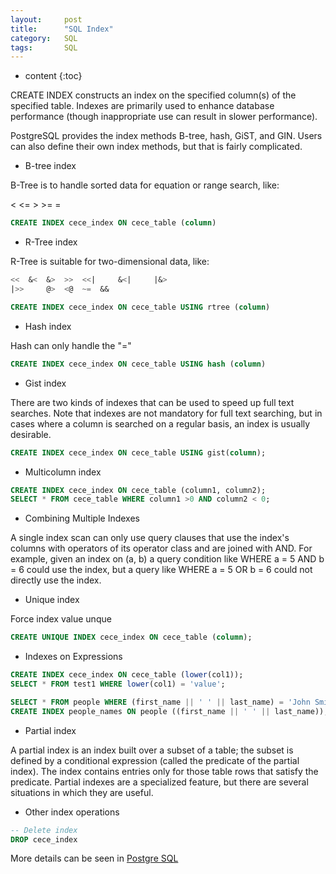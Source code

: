 ```yaml
---
layout:     post
title:      "SQL Index"
category:   SQL 
tags:       SQL
---
```


* content
{:toc}

CREATE INDEX constructs an index on the specified column(s) of the specified table. Indexes are primarily used to enhance database performance (though inappropriate use can result in slower performance).

PostgreSQL provides the index methods B-tree, hash, GiST, and GIN. Users can also define their own index methods, but that is fairly complicated.

* B-tree index

B-Tree is to handle sorted data for equation or range search, like:

< <= > >= =

```sql
CREATE INDEX cece_index ON cece_table (column)
```

* R-Tree index

R-Tree is suitable for two-dimensional data, like:

```sql
<<	&<	&>	>>	<<|		&<|		|&>
|>>		@>	<@	~=	&&
```

```sql
CREATE INDEX cece_index ON cece_table USING rtree (column)
```

* Hash index

Hash can only handle the "="

```sql
CREATE INDEX cece_index ON cece_table USING hash (column)
```

* Gist index 

There are two kinds of indexes that can be used to speed up full text searches. Note that indexes are not mandatory for full text searching, but in cases where a column is searched on a regular basis, an index is usually desirable.

```sql
CREATE INDEX cece_index ON cece_table USING gist(column);
```

* Multicolumn index

```sql
CREATE INDEX cece_index ON cece_table (column1, column2);
SELECT * FROM cece_table WHERE column1 >0 AND column2 < 0;
```

* Combining Multiple Indexes

A single index scan can only use query clauses that use the index's columns with operators of its operator class and are joined with AND. For example, given an index on (a, b) a query condition like WHERE a = 5 AND b = 6 could use the index, but a query like WHERE a = 5 OR b = 6 could not directly use the index.

* Unique index

Force index value unque

```sql
CREATE UNIQUE INDEX cece_index ON cece_table (column);
```

* Indexes on Expressions

```sql
CREATE INDEX cece_index ON cece_table (lower(col1));
SELECT * FROM test1 WHERE lower(col1) = 'value';

SELECT * FROM people WHERE (first_name || ' ' || last_name) = 'John Smith';
CREATE INDEX people_names ON people ((first_name || ' ' || last_name));
```

* Partial index

A partial index is an index built over a subset of a table; the subset is defined by a conditional expression (called the predicate of the partial index). The index contains entries only for those table rows that satisfy the predicate. Partial indexes are a specialized feature, but there are several situations in which they are useful.

* Other index operations

```sql
-- Delete index
DROP cece_index
```

More details can be seen in [Postgre SQL](https://www.postgresql.org/docs/9.1/static/indexes-multicolumn.html)